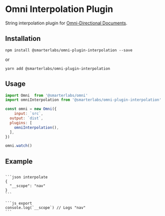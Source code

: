 # Omni Interpolation Plugin

String interpolation plugin for [Omni-Directional Documents](https://github.com/smarterlabs/omni).

## Installation

```
npm install @smarterlabs/omni-plugin-interpolation --save
```

or

```
yarn add @smarterlabs/omni-plugin-interpolation
```

## Usage

```js
import Omni  from '@smarterlabs/omni'
import omniInterpolation from '@smarterlabs/omni-plugin-interpolation'

const omni = new Omni({
	input: `src`,
  output: `dist`,
  plugins: [
    omniInterpolation(),
  ],
})

omni.watch()
```

## Example

<pre lang='no-highlight'><code>
```json interpolate
{
  "__scope": "nav"
}
```

```js export
console.log(`__scope`) // Logs "nav"
```
</code></pre>
